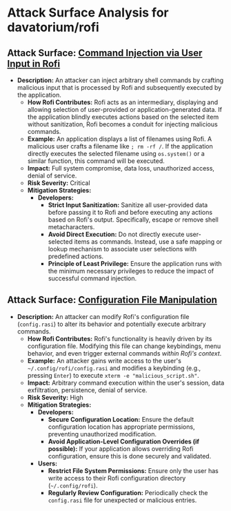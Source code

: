 # Attack Surface Analysis for davatorium/rofi

## Attack Surface: [Command Injection via User Input in Rofi](./attack_surfaces/command_injection_via_user_input_in_rofi.md)

*   **Description:** An attacker can inject arbitrary shell commands by crafting malicious input that is processed by Rofi and subsequently executed by the application.
    *   **How Rofi Contributes:** Rofi acts as an intermediary, displaying and allowing selection of user-provided or application-generated data. If the application blindly executes actions based on the selected item without sanitization, Rofi becomes a conduit for injecting malicious commands.
    *   **Example:** An application displays a list of filenames using Rofi. A malicious user crafts a filename like `; rm -rf /`. If the application directly executes the selected filename using `os.system()` or a similar function, this command will be executed.
    *   **Impact:** Full system compromise, data loss, unauthorized access, denial of service.
    *   **Risk Severity:** Critical
    *   **Mitigation Strategies:**
        *   **Developers:**
            *   **Strict Input Sanitization:**  Sanitize all user-provided data before passing it to Rofi and before executing any actions based on Rofi's output. Specifically, escape or remove shell metacharacters.
            *   **Avoid Direct Execution:**  Do not directly execute user-selected items as commands. Instead, use a safe mapping or lookup mechanism to associate user selections with predefined actions.
            *   **Principle of Least Privilege:** Ensure the application runs with the minimum necessary privileges to reduce the impact of successful command injection.

## Attack Surface: [Configuration File Manipulation](./attack_surfaces/configuration_file_manipulation.md)

*   **Description:** An attacker can modify Rofi's configuration file (`config.rasi`) to alter its behavior and potentially execute arbitrary commands.
    *   **How Rofi Contributes:** Rofi's functionality is heavily driven by its configuration file. Modifying this file can change keybindings, menu behavior, and even trigger external commands *within Rofi's context*.
    *   **Example:** An attacker gains write access to the user's `~/.config/rofi/config.rasi` and modifies a keybinding (e.g., pressing `Enter`) to execute `xterm -e "malicious_script.sh"`.
    *   **Impact:** Arbitrary command execution within the user's session, data exfiltration, persistence, denial of service.
    *   **Risk Severity:** High
    *   **Mitigation Strategies:**
        *   **Developers:**
            *   **Secure Configuration Location:**  Ensure the default configuration location has appropriate permissions, preventing unauthorized modification.
            *   **Avoid Application-Level Configuration Overrides (if possible):** If your application allows overriding Rofi configuration, ensure this is done securely and validated.
        *   **Users:**
            *   **Restrict File System Permissions:** Ensure only the user has write access to their Rofi configuration directory (`~/.config/rofi`).
            *   **Regularly Review Configuration:** Periodically check the `config.rasi` file for unexpected or malicious entries.

